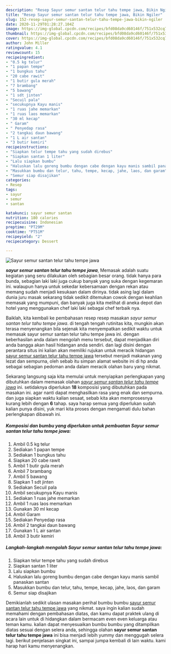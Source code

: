 ```yaml
---
description: "Resep Sayur semur santan telur tahu tempe jawa, Bikin Ngiler"
title: "Resep Sayur semur santan telur tahu tempe jawa, Bikin Ngiler"
slug: 152-resep-sayur-semur-santan-telur-tahu-tempe-jawa-bikin-ngiler
date: 2020-11-29T01:28:27.104Z
image: https://img-global.cpcdn.com/recipes/bfd08da9cd60146f/751x532cq70/sayur-semur-santan-telur-tahu-tempe-jawa-foto-resep-utama.jpg
thumbnail: https://img-global.cpcdn.com/recipes/bfd08da9cd60146f/751x532cq70/sayur-semur-santan-telur-tahu-tempe-jawa-foto-resep-utama.jpg
cover: https://img-global.cpcdn.com/recipes/bfd08da9cd60146f/751x532cq70/sayur-semur-santan-telur-tahu-tempe-jawa-foto-resep-utama.jpg
author: John Miller
ratingvalue: 4.1
reviewcount: 15
recipeingredient:
- "0.5 kg telur"
- "1 papan tempe"
- "1 bungkus tahu"
- "20 cabe rawit"
- "1 butir gula merah"
- "7 brambang"
- "5 bawang"
- "1 sdt jinten"
- "Secuil pala"
- "secukupnya Kayu manis"
- "1 ruas jahe memarkan"
- "1 ruas laos memarkan"
- "30 ml kecap"
- " Garam"
- " Penyedap rasa"
- "2 tangkai daun bawang"
- "1 L air santan"
- "3 butir kemiri"
recipeinstructions:
- "Siapkan telur tempe tahu yang sudah direbus"
- "Siapkan santan 1 liter"
- "Lalu siapkan bumbu"
- "Haluskan lalu goreng bumbu dengan cabe dengan kayu manis sambil panaskan santan"
- "Masukkan bumbu dan telur, tahu, tempe, kecap, jahe, laos, dan garam"
- "Semur siap disajikan"
categories:
- Resep
tags:
- sayur
- semur
- santan

katakunci: sayur semur santan 
nutrition: 180 calories
recipecuisine: Indonesian
preptime: "PT29M"
cooktime: "PT51M"
recipeyield: "2"
recipecategory: Dessert

---
```



![Sayur semur santan telur tahu tempe jawa](https://img-global.cpcdn.com/recipes/bfd08da9cd60146f/751x532cq70/sayur-semur-santan-telur-tahu-tempe-jawa-foto-resep-utama.jpg)

<b><i>sayur semur santan telur tahu tempe jawa</i></b>, Memasak adalah suatu kegiatan yang seru dilakukan oleh sebagian besar orang. tidak hanya para bunda, sebagian laki laki juga cukup banyak yang suka dengan kegemaran ini. walaupun hanya untuk sekedar kebersamaan dengan rekan atau memang sudah menjadi kesukaan dalam dirinya. tidak asing lagi dalam dunia juru masak sekarang tidak sedikit ditemukan cowok dengan keahlian memasak yang mumpuni, dan banyak juga kita melihat di aneka depot dan hotel yang menggunakan chef laki laki sebagai chef terbaik nya.

Baiklah, kita kembali ke pembahasan resep resep masakan <i>sayur semur santan telur tahu tempe jawa</i>. di tengah tengah rutinitas kita, mungkin akan terasa menyenangkan bila sejenak kita menyempatkan sedikit waktu untuk memasak sayur semur santan telur tahu tempe jawa ini. dengan keberhasilan anda dalam mengolah menu tersebut, dapat menjadikan diri anda bangga akan hasil hidangan anda sendiri. dan lagi disini dengan perantara situs ini kalian akan memiliki rujukan untuk meracik hidangan <u>sayur semur santan telur tahu tempe jawa</u> tersebut menjadi makanan yang lezat dan sempurna, oleh sebab itu simpan alamat website ini di hp anda sebagai sebagian pedoman anda dalam meracik olahan baru yang nikmat.




Sekarang langsung saja kita memulai untuk menyiapkan perlengkapan yang dibutuhkan dalam memasak olahan <u><i>sayur semur santan telur tahu tempe jawa</i></u> ini. setidaknya diperlukan <b>18</b> komposisi yang dibutuhkan pada masakan ini. agar nanti dapat menghasilkan rasa yang enak dan sempurna. dan juga siapkan waktu kalian sesaat, sebab kita akan memprosesnya kurang lebih dengan <b>6</b> tahap. saya harap semua yang diperlukan sudah kalian punya disini, yuk mari kita proses dengan mengamati dulu bahan perlengkapan dibawah ini.

<!--inarticleads1-->

##### Komposisi dan bumbu yang diperlukan untuk pembuatan Sayur semur santan telur tahu tempe jawa:

1. Ambil 0.5 kg telur
1. Sediakan 1 papan tempe
1. Sediakan 1 bungkus tahu
1. Siapkan 20 cabe rawit
1. Ambil 1 butir gula merah
1. Ambil 7 brambang
1. Ambil 5 bawang
1. Siapkan 1 sdt jinten
1. Sediakan Secuil pala
1. Ambil secukupnya Kayu manis
1. Sediakan 1 ruas jahe memarkan
1. Ambil 1 ruas laos memarkan
1. Gunakan 30 ml kecap
1. Ambil  Garam
1. Sediakan  Penyedap rasa
1. Ambil 2 tangkai daun bawang
1. Gunakan 1 L air santan
1. Ambil 3 butir kemiri




<!--inarticleads2-->

##### Langkah-langkah mengolah Sayur semur santan telur tahu tempe jawa:

1. Siapkan telur tempe tahu yang sudah direbus
1. Siapkan santan 1 liter
1. Lalu siapkan bumbu
1. Haluskan lalu goreng bumbu dengan cabe dengan kayu manis sambil panaskan santan
1. Masukkan bumbu dan telur, tahu, tempe, kecap, jahe, laos, dan garam
1. Semur siap disajikan




Demikianlah sedikit ulasan masakan perihal bumbu bumbu <u>sayur semur santan telur tahu tempe jawa</u> yang nikmat. saya ingin kalian sudah memahami dengan pembahasan diatas, dan kamu dapat praktek ulang di acara lain untuk di hidangkan dalam bermacam even even keluarga atau teman kamu. kalian dapat menyesuaikan bumbu bumbu yang ditampilkan diatas sesuai dengan selera anda, sehingga olahan <b>sayur semur santan telur tahu tempe jawa</b> ini bisa menjadi lebih yummy dan menggugah selera lagi. berikut penjelasan singkat ini, sampai jumpa kembali di lain waktu. kami harap hari kamu menyenangkan.
